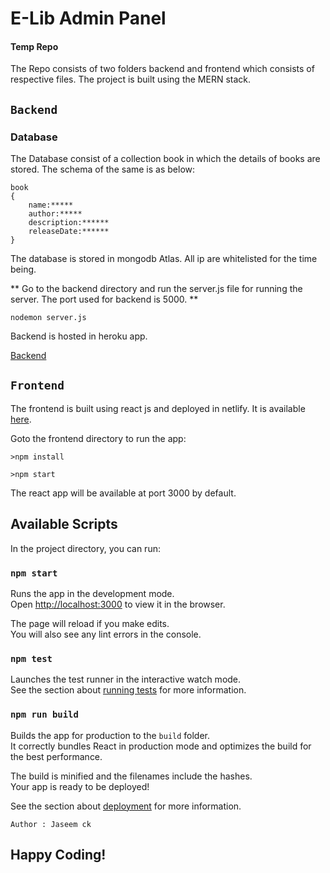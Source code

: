 # E-Lib Admin Panel
#### Temp Repo

The Repo consists of two folders backend and frontend which consists of respective files. The project is built using the MERN stack.

## `Backend`

### Database

The Database consist of a collection book in which the details of books are stored. The schema of the same is as below: 

```
book
{
    name:*****
    author:*****
    description:******
    releaseDate:******
}
```
The database is stored in mongodb Atlas. All ip are whitelisted for the time being.

** Go to the backend directory and run the server.js file for running the server. The port used for backend is 5000. **

```
nodemon server.js
```

Backend is hosted in heroku app.

[Backend](http://lmsssbackend.herokuapp.com/)

## `Frontend`

The frontend is built using react js and deployed in netlify. It is available [here](https://elibrary-admin.netlify.app/).

Goto the frontend directory to run the app:

```
>npm install

>npm start

```

The react app will be available at port 3000 by default.

## Available Scripts

In the project directory, you can run:

### `npm start`

Runs the app in the development mode.<br />
Open [http://localhost:3000](http://localhost:3000) to view it in the browser.

The page will reload if you make edits.<br />
You will also see any lint errors in the console.

### `npm test`

Launches the test runner in the interactive watch mode.<br />
See the section about [running tests](https://facebook.github.io/create-react-app/docs/running-tests) for more information.

### `npm run build`

Builds the app for production to the `build` folder.<br />
It correctly bundles React in production mode and optimizes the build for the best performance.

The build is minified and the filenames include the hashes.<br />
Your app is ready to be deployed!

See the section about [deployment](https://facebook.github.io/create-react-app/docs/deployment) for more information.

`Author : Jaseem ck`

## Happy Coding!
